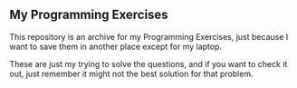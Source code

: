 ## My Programming Exercises

This repository is an archive for my Programming Exercises,
just because I want to save them in another place except for my laptop.

These are just my trying to solve the questions, and if you want to check it out,
just remember it might not the best solution for that problem.